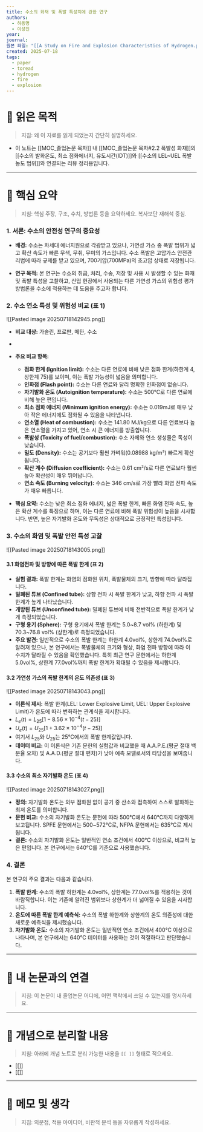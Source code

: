 ```yaml
---
title: 수소의 화재 및 폭발 특성치에 관한 연구
authors:
  - 하동명
  - 이성진
year: 
journal: 
원본 파일: "[[A Study on Fire and Explosion Characteristics of Hydrogen.pdf]]"
created: 2025-07-18
tags:
  - paper
  - toread
  - hydrogen
  - fire
  - explosion
---
```

# 🎯 읽은 목적  
> 지침: 왜 이 자료를 읽게 되었는지 간단히 설명하세요.
- 이 노트는 [[MOC_졸업논문 목차]] 내 [[MOC_졸업논문 목차#2.2 폭발성 화재]]의 [[수소의 발화온도, 최소 점화에너지, 유도시간(IDT)]]와 [[수소의 LEL~UEL 폭발 농도 범위]]와 연결되는 리뷰 정리용입니다. 

---
# 🧩 핵심 요약  
> 지침: 핵심 주장, 구조, 수치, 방법론 등을 요약하세요. 복사보단 재해석 중심.

### 1. 서론: 수소의 안전성 연구의 중요성

- **배경:** 수소는 차세대 에너지원으로 각광받고 있으나, 가연성 가스 중 폭발 범위가 넓고 확산 속도가 빠른 무색, 무취, 무미의 가스입니다. 수소 폭발은 고압가스 안전관리법에 따라 규제를 받고 있으며, 700기압(700MPa)의 초고압 상태로 저장됩니다.

- **연구 목적:** 본 연구는 수소의 취급, 처리, 수송, 저장 및 사용 시 발생할 수 있는 화재 및 폭발 특성을 고찰하고, 산업 현장에서 사용되는 다른 가연성 가스의 위험성 평가 방법론을 수소에 적용하는 데 도움을 주고자 합니다.

### 2. 수소 연소 특성 및 위험성 비교 (표 1)
![[Pasted image 20250718142945.png]]
- **비교 대상:** 가솔린, 프로판, 메탄, 수소
- 
- **주요 비교 항목:**
	- **점화 한계 (Ignition limit):** 수소는 다른 연료에 비해 낮은 점화 한계(하한계 4, 상한계 75)를 보이며, 이는 폭발 가능성이 넓음을 의미합니다.
	- **인화점 (Flash point):** 수소는 다른 연료와 달리 명확한 인화점이 없습니다.
	- **자기발화 온도 (Autoignition temperature):** 수소는 500℃로 다른 연료에 비해 높은 편입니다.
	- **최소 점화 에너지 (Minimum ignition energy):** 수소는 0.019mJ로 매우 낮아 작은 에너지에도 점화될 수 있음을 나타냅니다.
	- **연소열 (Heat of combustion):** 수소는 141.80 MJ/kg으로 다른 연료보다 높은 연소열을 가지고 있어, 연소 시 큰 에너지를 방출합니다.
	- **폭발성 (Toxicity of fuel/combustion):** 수소 자체와 연소 생성물은 독성이 낮습니다.
	- **밀도 (Density):** 수소는 공기보다 훨씬 가벼워(0.08988 kg/m³) 빠르게 확산됩니다.
	- **확산 계수 (Diffusion coefficient):** 수소는 0.61 cm²/s로 다른 연료보다 훨씬 높아 확산성이 매우 뛰어납니다.
	- **연소 속도 (Burning velocity):** 수소는 346 cm/s로 가장 빨라 화염 전파 속도가 매우 빠릅니다.

- **핵심 요약:** 수소는 낮은 최소 점화 에너지, 넓은 폭발 한계, 빠른 화염 전파 속도, 높은 확산 계수를 특징으로 하며, 이는 다른 연료에 비해 폭발 위험성이 높음을 시사합니다. 반면, 높은 자기발화 온도와 무독성은 상대적으로 긍정적인 특성입니다.

### 3. 수소의 화염 및 폭발 안전 특성 고찰

![[Pasted image 20250718143005.png]]
#### 3.1 화염전파 및 방향에 따른 폭발 한계 (표 2)

- **실험 결과:** 폭발 한계는 화염의 점화원 위치, 폭발물체의 크기, 방향에 따라 달라집니다.
- **밀폐된 튜브 (Confined tube):** 상향 전파 시 폭발 한계가 낮고, 하향 전파 시 폭발 한계가 높게 나타났습니다.
- **개방된 튜브 (Unconfined tube):** 밀폐된 튜브에 비해 전반적으로 폭발 한계가 낮게 측정되었습니다.
- **구형 용기 (Sphere):** 구형 용기에서 폭발 한계는 5.0~8.7 vol% (하한계) 및 70.3~76.8 vol% (상한계)로 측정되었습니다.
- **주요 발견:** 일반적으로 수소의 폭발 한계는 하한계 4.0vol%, 상한계 74.0vol%로 알려져 있으나, 본 연구에서는 폭발물체의 크기와 형상, 화염 전파 방향에 따라 이 수치가 달라질 수 있음을 확인했습니다. 특히 최근 연구 문헌에서는 하한계 5.0vol%, 상한계 77.0vol%까지 폭발 한계가 확대될 수 있음을 제시합니다.

#### 3.2 가연성 가스의 폭발 한계의 온도 의존성 (표 3)
![[Pasted image 20250718143043.png]]
- **이론식 제시:** 폭발 한계(LEL: Lower Explosive Limit, UEL: Upper Explosive Limit)가 온도에 따라 변화하는 관계식을 제시합니다.
- $L_e(t) = L_{25}[1 - 8.56 \times 10^{-4}(t - 25)]$
- $U_e(t) = U_{25}[1 + 3.62 \times 10^{-4}(t - 25)]$
- 여기서 $L_{25}$와 $U_{25}$는 25℃에서의 폭발 한계값입니다.
- **데이터 비교:** 이 이론식은 기존 문헌의 실험값과 비교했을 때 A.A.P.E.(평균 절대 백분율 오차) 및 A.A.D.(평균 절대 편차)가 낮아 예측 모델로서의 타당성을 보여줍니다.

#### 3.3 수소의 최소 자기발화 온도 (표 4)
![[Pasted image 20250718143027.png]]
- **정의:** 자기발화 온도는 외부 점화원 없이 공기 중 산소와 접촉하여 스스로 발화하는 최저 온도를 의미합니다.
- **문헌 비교:** 수소의 자기발화 온도는 문헌에 따라 500℃에서 640℃까지 다양하게 보고됩니다. SPFE 문헌에서는 500~572℃로, NFPA 문헌에서는 635℃로 제시됩니다.
- **결론:** 수소의 자기발화 온도는 일반적인 연소 조건에서 400℃ 이상으로, 비교적 높은 편입니다. 본 연구에서는 640℃를 기준으로 사용했습니다.

### 4. 결론

본 연구의 주요 결과는 다음과 같습니다.

1. **폭발 한계:** 수소의 폭발 하한계는 4.0vol%, 상한계는 77.0vol%를 적용하는 것이 바람직합니다. 이는 기존에 알려진 범위보다 상한계가 더 넓어질 수 있음을 시사합니다.
2. **온도에 따른 폭발 한계 예측식:** 수소의 폭발 하한계와 상한계의 온도 의존성에 대한 새로운 예측식을 제시했습니다.
3. **자기발화 온도:** 수소의 자기발화 온도는 일반적인 연소 조건에서 400℃ 이상으로 나타나며, 본 연구에서는 640℃ 데이터를 사용하는 것이 적절하다고 판단했습니다.


---

# 🧠 내 논문과의 연결  
> 지침: 이 논문이 내 졸업논문 어디에, 어떤 맥락에서 쓰일 수 있는지를 명시하세요.

---

# 🧩 개념으로 분리할 내용  
> 지침: 아래에 개념 노트로 분리 가능한 내용을 `[[ ]]` 형태로 적으세요.

- [[]]
- [[]]

---

# 💬 메모 및 생각  
> 지침: 의문점, 적용 아이디어, 비판적 분석 등을 자유롭게 작성하세요.
